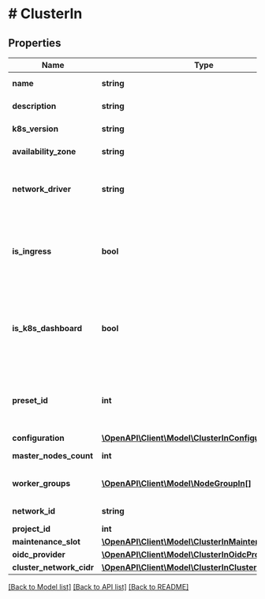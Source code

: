 # # ClusterIn

## Properties

Name | Type | Description | Notes
------------ | ------------- | ------------- | -------------
**name** | **string** | Название кластера |
**description** | **string** | Описание кластера | [optional]
**k8s_version** | **string** | Версия Kubernetes |
**availability_zone** | **string** | Зона доступности | [optional]
**network_driver** | **string** | Тип используемого сетевого драйвера в кластере |
**is_ingress** | **bool** | Логическое значение, которое показывает, использовать ли Ingress в кластере | [optional]
**is_k8s_dashboard** | **bool** | Логическое значение, которое показывает, использовать ли Kubernetes Dashboard в кластере | [optional]
**preset_id** | **int** | ID тарифа мастер-ноды. Нельзя передавать вместе с &#x60;configuration&#x60; | [optional]
**configuration** | [**\OpenAPI\Client\Model\ClusterInConfiguration**](ClusterInConfiguration.md) |  | [optional]
**master_nodes_count** | **int** | Количество мастер нод | [optional]
**worker_groups** | [**\OpenAPI\Client\Model\NodeGroupIn[]**](NodeGroupIn.md) | Группы воркеров в кластере | [optional]
**network_id** | **string** | ID приватной сети | [optional]
**project_id** | **int** | ID проекта | [optional]
**maintenance_slot** | [**\OpenAPI\Client\Model\ClusterInMaintenanceSlot**](ClusterInMaintenanceSlot.md) |  | [optional]
**oidc_provider** | [**\OpenAPI\Client\Model\ClusterInOidcProvider**](ClusterInOidcProvider.md) |  | [optional]
**cluster_network_cidr** | [**\OpenAPI\Client\Model\ClusterInClusterNetworkCidr**](ClusterInClusterNetworkCidr.md) |  | [optional]

[[Back to Model list]](../../README.md#models) [[Back to API list]](../../README.md#endpoints) [[Back to README]](../../README.md)
